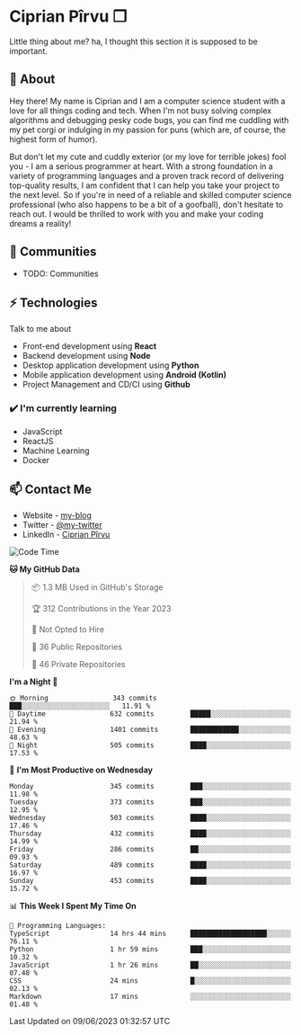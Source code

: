 # Ciprian Pîrvu ❐

Little thing about me? ha, I thought this section it is supposed to be important.

## 🧐 About

Hey there! My name is Ciprian and I am a computer science student with a love for all things coding and tech. When I'm not busy solving complex algorithms and debugging pesky code bugs, you can find me cuddling with my pet corgi or indulging in my passion for puns (which are, of course, the highest form of humor).

But don't let my cute and cuddly exterior (or my love for terrible jokes) fool you - I am a serious programmer at heart. With a strong foundation in a variety of programming languages and a proven track record of delivering top-quality results, I am confident that I can help you take your project to the next level. So if you're in need of a reliable and skilled computer science professional (who also happens to be a bit of a goofball), don't hesitate to reach out. I would be thrilled to work with you and make your coding dreams a reality!

## 👯 Communities

-   TODO: Communities

## ⚡ Technologies

Talk to me about

-   Front-end development using **React**
-   Backend development using **Node**
-   Desktop application development using **Python**
-   Mobile application development using **Android (Kotlin)**
-   Project Management and CD/CI using **Github**

### ✔️ I'm currently learning

-   JavaScript
-   ReactJS
-   Machine Learning
-   Docker

## 📫 Contact Me

-   Website - [my-blog]()
-   Twitter - [@my-twitter]()
-   LinkedIn - [Ciprian Pîrvu](https://www.linkedin.com/in/p%C3%AErvu-ciprian-cristian-4415991b1/)

<!--START_SECTION:waka-->
![Code Time](http://img.shields.io/badge/Code%20Time-1%2C780%20hrs%2025%20mins-blue)

**🐱 My GitHub Data** 

> 📦 1.3 MB Used in GitHub's Storage 
 > 
> 🏆 312 Contributions in the Year 2023
 > 
> 🚫 Not Opted to Hire
 > 
> 📜 36 Public Repositories 
 > 
> 🔑 46 Private Repositories 
 > 
**I'm a Night 🦉** 

```text
🌞 Morning                343 commits         ███░░░░░░░░░░░░░░░░░░░░░░   11.91 % 
🌆 Daytime                632 commits         █████░░░░░░░░░░░░░░░░░░░░   21.94 % 
🌃 Evening                1401 commits        ████████████░░░░░░░░░░░░░   48.63 % 
🌙 Night                  505 commits         ████░░░░░░░░░░░░░░░░░░░░░   17.53 % 
```
📅 **I'm Most Productive on Wednesday** 

```text
Monday                   345 commits         ███░░░░░░░░░░░░░░░░░░░░░░   11.98 % 
Tuesday                  373 commits         ███░░░░░░░░░░░░░░░░░░░░░░   12.95 % 
Wednesday                503 commits         ████░░░░░░░░░░░░░░░░░░░░░   17.46 % 
Thursday                 432 commits         ████░░░░░░░░░░░░░░░░░░░░░   14.99 % 
Friday                   286 commits         ██░░░░░░░░░░░░░░░░░░░░░░░   09.93 % 
Saturday                 489 commits         ████░░░░░░░░░░░░░░░░░░░░░   16.97 % 
Sunday                   453 commits         ████░░░░░░░░░░░░░░░░░░░░░   15.72 % 
```


📊 **This Week I Spent My Time On** 

```text
💬 Programming Languages: 
TypeScript               14 hrs 44 mins      ███████████████████░░░░░░   76.11 % 
Python                   1 hr 59 mins        ███░░░░░░░░░░░░░░░░░░░░░░   10.32 % 
JavaScript               1 hr 26 mins        ██░░░░░░░░░░░░░░░░░░░░░░░   07.48 % 
CSS                      24 mins             █░░░░░░░░░░░░░░░░░░░░░░░░   02.13 % 
Markdown                 17 mins             ░░░░░░░░░░░░░░░░░░░░░░░░░   01.48 % 
```


 Last Updated on 09/06/2023 01:32:57 UTC
<!--END_SECTION:waka-->
